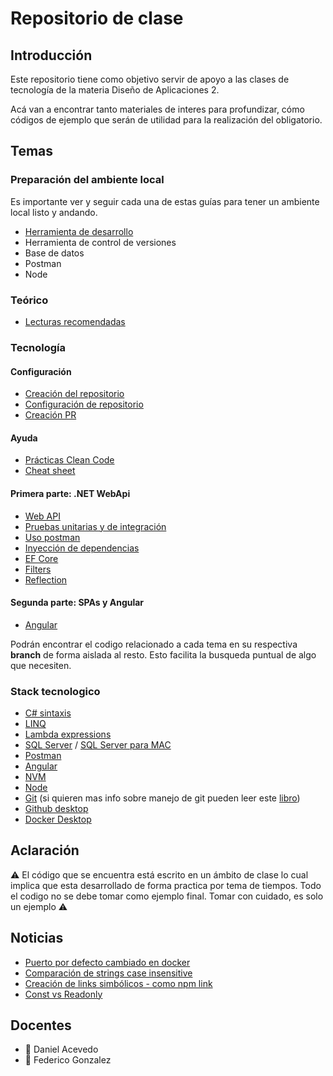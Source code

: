 # Repositorio de clase

## Introducción

Este repositorio tiene como objetivo servir de apoyo a las clases de tecnología de la materia Diseño de Aplicaciones 2.

Acá van a encontrar tanto materiales de interes para profundizar, cómo códigos de ejemplo que serán de utilidad para la realización del obligatorio.

## Temas

### Preparación del ambiente local
Es importante ver y seguir cada una de estas guías para tener un ambiente local listo y andando.

- [Herramienta de desarrollo](https://github.com/daniel18acevedo/DA2-Tecnologia/blob/main/ide.md)
- Herramienta de control de versiones
- Base de datos
- Postman
- Node
  
### Teórico
- [Lecturas recomendadas](https://fi365-my.sharepoint.com/:w:/g/personal/da185082_fi365_ort_edu_uy/EWbXua0c5yNAiVPDFNML0rIBlhlyEwbTdsCpyoMJ5ywONQ?e=oSyA92)
  
### Tecnología
#### Configuración

- [Creación del repositorio](https://github.com/daniel18acevedo/DA2-Tecnologia/tree/repo-creation)
- [Configuración de repositorio](https://github.com/daniel18acevedo/DA2-Tecnologia/tree/repo-configuration)
- [Creación PR](https://github.com/daniel18acevedo/DA2-Tecnologia/tree/pr-creation)

#### Ayuda

- [Prácticas Clean Code](https://github.com/daniel18acevedo/DA2-Tecnologia/blob/main/clean-code.md)
- [Cheat sheet](https://github.com/daniel18acevedo/DA2-Tecnologia/blob/main/cheat-sheet.md)

#### Primera parte: .NET WebApi

- [Web API](https://github.com/daniel18acevedo/DA2-Tecnologia/tree/web-api)
- [Pruebas unitarias y de integración](https://github.com/daniel18acevedo/DA2-Tecnologia/tree/unit-testing)
- [Uso postman](https://github.com/daniel18acevedo/DA2-Tecnologia/tree/postman)
- [Inyección de dependencias](https://github.com/daniel18acevedo/DA2-Tecnologia/tree/dependency-injection)
- [EF Core](https://github.com/daniel18acevedo/DA2-Tecnologia/tree/ef-core)
- [Filters](https://github.com/daniel18acevedo/DA2-Tecnologia/tree/filters)
- [Reflection](https://github.com/daniel18acevedo/DA2-Tecnologia/tree/reflection)

#### Segunda parte: SPAs y Angular

- [Angular](https://github.com/daniel18acevedo/DA2-Tecnologia/tree/angular)

Podrán encontrar el codigo relacionado a cada tema en su respectiva **branch** de forma aislada al resto. Esto facilita la busqueda puntual de algo que necesiten.

### Stack tecnologico
- [C# sintaxis](https://www.tutorialspoint.com/csharp/index.htm)
- [LINQ](https://learn.microsoft.com/en-us/dotnet/csharp/linq/)
- [Lambda expressions](https://learn.microsoft.com/en-us/dotnet/csharp/language-reference/operators/lambda-expressions)
- [SQL Server](https://www.microsoft.com/es-es/sql-server/sql-server-downloads) / [SQL Server para MAC](https://docs.microsoft.com/en-us/sql/linux/quickstart-install-connect-docker?view=sql-server-ver15&pivots=cs1-bash)
- [Postman](https://www.postman.com/)
- [Angular](https://angular.io/)
- [NVM](https://4geeks.com/how-to/nvm-install-windows)
- [Node](https://nodejs.org/es/)
- [Git](https://git-scm.com/) (si quieren mas info sobre manejo de git pueden leer este [libro](https://sisbibliotecas.ort.edu.uy/cgi-bin/koha/opac-detail.pl?biblionumber=80216))
- [Github desktop](https://desktop.github.com/)
- [Docker Desktop](https://www.docker.com/products/docker-desktop)

## Aclaración

⚠️ El código que se encuentra está escrito en un ámbito de clase lo cual implica que esta desarrollado de forma practica por tema de tiempos. Todo el codigo no se debe tomar como ejemplo final. Tomar con cuidado, es solo un ejemplo ⚠️

## Noticias

- [Puerto por defecto cambiado en docker](https://learn.microsoft.com/en-us/dotnet/core/compatibility/containers/8.0/aspnet-port)
- [Comparación de strings case insensitive](https://github.com/npgsql/efcore.pg/issues/1498)
- [Creación de links simbólicos - como npm link](https://github.com/nwheels-io/NuLink)
- [Const vs Readonly](https://josipmisko.com/posts/c-sharp-const-vs-readonly)

## Docentes
- :space_invader: Daniel Acevedo
- :space_invader: Federico Gonzalez
